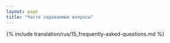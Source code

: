 ```yaml
---
layout: page
title: "Часто задаваемые вопросы"
---
```


{% include translation/rus/15_frequently-asked-questions.md %}